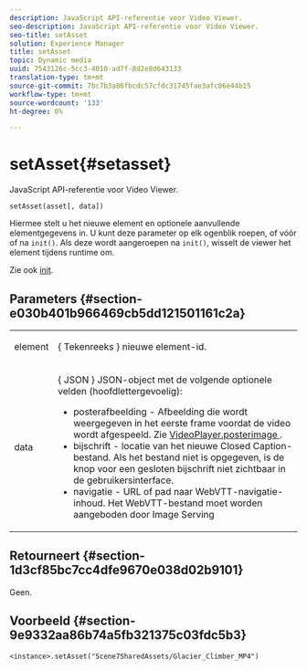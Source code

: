 ```yaml
---
description: JavaScript API-referentie voor Video Viewer.
seo-description: JavaScript API-referentie voor Video Viewer.
seo-title: setAsset
solution: Experience Manager
title: setAsset
topic: Dynamic media
uuid: 7543126c-5cc3-4010-ad7f-8d2e8d643133
translation-type: tm+mt
source-git-commit: 7bc7b3a86fbcdc57cfdc31745fae3afc06e44b15
workflow-type: tm+mt
source-wordcount: '133'
ht-degree: 0%

---
```



# setAsset{#setasset}

JavaScript API-referentie voor Video Viewer.

`setAsset(asset[, data])`

Hiermee stelt u het nieuwe element en optionele aanvullende elementgegevens in. U kunt deze parameter op elk ogenblik roepen, of vóór of na `init()`. Als deze wordt aangeroepen na `init()`, wisselt de viewer het element tijdens runtime om.

Zie ook [init](../../../c-html5-s7-aem-asset-viewers/c-html5-video-reference/c-html5-video-viewer-20-javascriptapiref/r-html5-video-viewer-20-javascriptapiref-init.md#reference-3b570ba8b35045d6b30fb178c21a66c6).

## Parameters {#section-e030b401b966469cb5dd121501161c2a}

<table id="table_896DFF34A68A403DB93A6D597461A573"> 
 <tbody> 
  <tr> 
   <td colname="col1"> <p> <span class="codeph"> element  </span> </p> </td> 
   <td colname="col2"> <p>{ <span class="codeph"> Tekenreeks </span>} nieuwe element-id. </p> </td> 
  </tr> 
  <tr> 
   <td colname="col1"> <p> <span class="codeph"> data  </span> </p> </td> 
   <td colname="col2"> <p>{ <span class="codeph"> JSON </span>} JSON-object met de volgende optionele velden (hoofdlettergevoelig): </p> <p> 
     <ul id="ul_26121393BC7145FF8A43C05ACCBEFF36"> 
      <li id="li_DA50E073F3D4460CBC34243A2CBCC895"> <span class="codeph"> posterafbeelding  </span> - Afbeelding die wordt weergegeven in het eerste frame voordat de video wordt afgespeeld. Zie <a href="../../../c-html5-s7-aem-asset-viewers/c-html5-video-reference/c-html5-video-cmdref/r-html5-video-viewer-conf-attrib-videoplayer-posterimage.md#reference-9739abeeb9f64c02b5d2f7a0d1706103" format="dita" scope="local"> VideoPlayer.posterimage </a>. </li> 
      <li id="li_BBFF3965B69A4AC8A469FDB69097B25A"> <span class="codeph"> bijschrift  </span> - locatie van het nieuwe Closed Caption-bestand. Als het bestand niet is opgegeven, is de knop voor een gesloten bijschrift niet zichtbaar in de gebruikersinterface. </li> 
      <li id="li_4659E82D38EB4438AAA04FDEAF21B087"> <span class="codeph"> navigatie  </span> - URL of pad naar WebVTT-navigatie-inhoud. Het WebVTT-bestand moet worden aangeboden door Image Serving </li> 
     </ul> </p> </td> 
  </tr> 
 </tbody> 
</table>

## Retourneert {#section-1d3cf85bc7cc4dfe9670e038d02b9101}

Geen.

## Voorbeeld {#section-9e9332aa86b74a5fb321375c03fdc5b3}

```
<instance>.setAsset("Scene7SharedAssets/Glacier_Climber_MP4")
```

